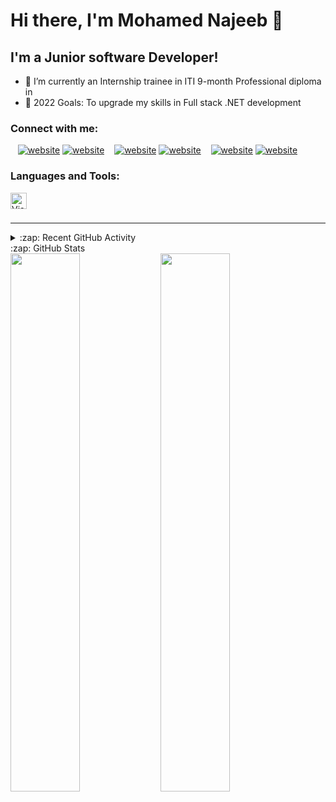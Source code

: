 # Hi there, I'm Mohamed Najeeb 👋

## I'm a Junior software Developer!


- 👯 I’m currently an Internship trainee in ITI 9-month Professional diploma in 
- 🥅 2022 Goals: To upgrade my skills in Full stack .NET development


### Connect with me:

&nbsp;&nbsp;
[![website](./img/twitter-light.svg)](https://twitter.com/mohamednajeeb30#gh-light-mode-only)
[![website](./img/twitter-dark.svg)](https://twitter.com/mohamednajeeb30#gh-dark-mode-only)
&nbsp;&nbsp;
[![website](./img/linkedin-light.svg)](https://linkedin.com/in/mohamed-najeeb96#gh-light-mode-only)
[![website](./img/linkedin-dark.svg)](https://linkedin.com/in/mohamed-najeeb96#gh-dark-mode-only)
&nbsp;&nbsp;
[![website](./img/instagram-light.svg)](https://instagram.com/mohamednajeeb300#gh-light-mode-only)
[![website](./img/instagram-dark.svg)](https://instagram.com/mohamednajeeb300#gh-dark-mode-only)

### Languages and Tools:

<img align="left" alt="Visual Studio Code" width="26px" src="https://img.shields.io/badge/javascript-%23323330.svg?style=for-the-badge&logo=javascript&logoColor=%23F7DF1E" style="padding-right:10px;" />

<br />
<br />

---

<details>
  <summary>:zap: Recent GitHub Activity</summary>
  
<!--START_SECTION:activity-->

<!--END_SECTION:activity-->

</details>


  <summary>:zap: GitHub Stats</summary>

<img align="left" width="47%" src="https://github-readme-stats.vercel.app/api?username=MONajeeb&show_icons=true&theme=radical"/>

<img align="left" width="47%" src="https://github-readme-stats.vercel.app/api/top-langs/?username=MONajeeb&layout=compact"/>



[twitter]: https://twitter.com/mohamednajeeb30
[instagram]: https://instagram.com/mohamednajeeb300
[linkedin]: https://linkedin.com/in/mohamed-najeeb96
